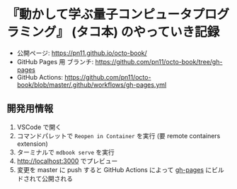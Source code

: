 # 『動かして学ぶ量子コンピュータプログラミング』 (タコ本) のやっていき記録

- 公開ページ: <https://pn11.github.io/octo-book/>
- GitHub Pages 用 ブランチ: <https://github.com/pn11/octo-book/tree/gh-pages>
- GitHub Actions: <https://github.com/pn11/octo-book/blob/master/.github/workflows/gh-pages.yml>

## 開発用情報

1. VSCode で開く
1. コマンドパレットで `Reopen in Container` を実行 (要 remote containers extension)
1. ターミナルで `mdbook serve` を実行
1. <http://localhost:3000> でプレビュー
1. 変更を master に push すると GitHub Actions によって [gh-pages](https://github.com/pn11/octo-book/tree/gh-pages) にビルドされて公開される
